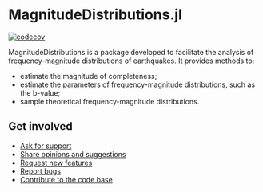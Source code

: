 # MagnitudeDistributions.jl

[![codecov](https://codecov.io/gh/riccmin/MagnitudeDistributions.jl/branch/main/graph/badge.svg?token=IoxScLtUBp)](https://codecov.io/gh/riccmin/MagnitudeDistributions.jl)

MagnitudeDistributions is a package developed to facilitate the analysis of frequency-magnitude 
distributions of earthquakes. It provides methods to:
  - estimate the magnitude of completeness;
  - estimate the parameters of frequency-magnitude distributions, such as the b-value;
  - sample theoretical frequency-magnitude distributions.


## Get involved

* [Ask for support](https://github.com/riccmin/MagnitudeDistributions.jl/blob/main/community/questions.md)
* [Share opinions and suggestions](https://github.com/riccmin/MagnitudeDistributions.jl/discussions)
* [Request new features](https://github.com/riccmin/MagnitudeDistributions.jl/blob/main/community/contribute/newfeatures.md)
* [Report bugs](https://github.com/riccmin/MagnitudeDistributions.jl/blob/main/community/contribute/bugs.md)
* [Contribute to the code base](https://github.com/riccmin/MagnitudeDistributions.jl/blob/main/community/contribute/gitcontrib/contributing.md)
